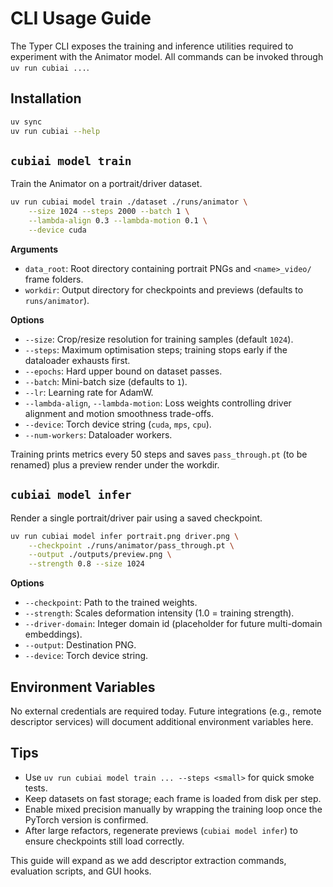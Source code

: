 # CLI Usage Guide

The Typer CLI exposes the training and inference utilities required to experiment with the Animator model. All commands can be invoked through `uv run cubiai ...`.

## Installation
```bash
uv sync
uv run cubiai --help
```

## `cubiai model train`
Train the Animator on a portrait/driver dataset.

```bash
uv run cubiai model train ./dataset ./runs/animator \
    --size 1024 --steps 2000 --batch 1 \
    --lambda-align 0.3 --lambda-motion 0.1 \
    --device cuda
```

**Arguments**
- `data_root`: Root directory containing portrait PNGs and `<name>_video/` frame folders.
- `workdir`: Output directory for checkpoints and previews (defaults to `runs/animator`).

**Options**
- `--size`: Crop/resize resolution for training samples (default `1024`).
- `--steps`: Maximum optimisation steps; training stops early if the dataloader exhausts first.
- `--epochs`: Hard upper bound on dataset passes.
- `--batch`: Mini-batch size (defaults to `1`).
- `--lr`: Learning rate for AdamW.
- `--lambda-align`, `--lambda-motion`: Loss weights controlling driver alignment and motion smoothness trade-offs.
- `--device`: Torch device string (`cuda`, `mps`, `cpu`).
- `--num-workers`: Dataloader workers.

Training prints metrics every 50 steps and saves `pass_through.pt` (to be renamed) plus a preview render under the workdir.

## `cubiai model infer`
Render a single portrait/driver pair using a saved checkpoint.

```bash
uv run cubiai model infer portrait.png driver.png \
    --checkpoint ./runs/animator/pass_through.pt \
    --output ./outputs/preview.png \
    --strength 0.8 --size 1024
```

**Options**
- `--checkpoint`: Path to the trained weights.
- `--strength`: Scales deformation intensity (1.0 = training strength).
- `--driver-domain`: Integer domain id (placeholder for future multi-domain embeddings).
- `--output`: Destination PNG.
- `--device`: Torch device string.

## Environment Variables
No external credentials are required today. Future integrations (e.g., remote descriptor services) will document additional environment variables here.

## Tips
- Use `uv run cubiai model train ... --steps <small>` for quick smoke tests.
- Keep datasets on fast storage; each frame is loaded from disk per step.
- Enable mixed precision manually by wrapping the training loop once the PyTorch version is confirmed.
- After large refactors, regenerate previews (`cubiai model infer`) to ensure checkpoints still load correctly.

This guide will expand as we add descriptor extraction commands, evaluation scripts, and GUI hooks.
